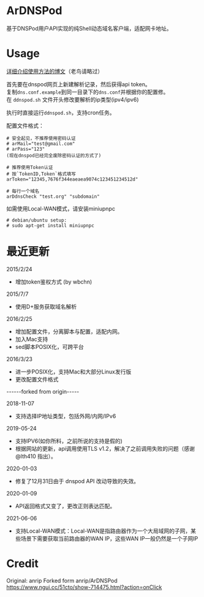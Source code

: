 # ArDNSPod

基于DNSPod用户API实现的纯Shell动态域名客户端，适配网卡地址。

# Usage

[详细介绍使用方法的博文](https://blog.csdn.net/Imkiimki/article/details/83794355)（老鸟请略过）

首先要在dnspod网页上新建解析记录，然后获得api token。  
复制`dns.conf.example`到同一目录下的`dns.conf`并根据你的配置修。  
在 `ddnspod.sh` 文件开头修改要解析的ip类型(ipv4/ipv6)    

执行时直接运行`ddnspod.sh`，支持cron任务。

配置文件格式：

```
# 安全起见，不推荐使用密码认证
# arMail="test@gmail.com"
# arPass="123"
(现在dnspod已经完全废除密码认证的方式了)

# 推荐使用Token认证
# 按`TokenID,Token`格式填写
arToken="12345,7676f344eaeaea9074c123451234512d"

# 每行一个域名
arDdnsCheck "test.org" "subdomain"
```
如需使用Local-WAN模式，请安装miniupnpc
```
# debian/ubuntu setup: 
# sudo apt-get install miniupnpc
```

# 最近更新

2015/2/24

- 增加token鉴权方式 (by wbchn)

2015/7/7

- 使用D+服务获取域名解析

2016/2/25

- 增加配置文件，分离脚本与配置，适配内网。
- 加入Mac支持
- sed脚本POSIX化，可跨平台

2016/3/23

- 进一步POSIX化，支持Mac和大部分Linux发行版
- 更改配置文件格式

------forked from origin-----

2018-11-07

- 支持选择IP地址类型，包括外网/内网/IPv6

2019-05-24

- 支持IPV6(如你所料，之前所说的支持是假的)
- 根据网站的更新，api调用使用TLS v1.2，解决了之前调用失败的问题（感谢@lth410 指出）。

2020-01-03
- 修复了12月31日由于 dnspod API 改动导致的失效。

2020-01-09
- API返回格式又变了，更改正则表达匹配。

2021-06-06
- 支持Local-WAN模式：Local-WAN是指路由器作为一个大局域网的子网，某些场景下需要获取当前路由器的WAN IP，这些WAN IP一般仍然是一个子网IP

# Credit

Original: anrip
Forked form anrip/ArDNSPod
https://www.ngui.cc/51cto/show-714475.html?action=onClick
